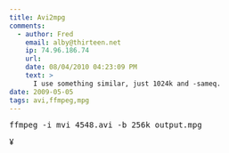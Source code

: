 ```yaml
---
title: Avi2mpg
comments:
  - author: Fred
    email: alby@thirteen.net
    ip: 74.96.186.74
    url:
    date: 08/04/2010 04:23:09 PM
    text: >
      I use something similar, just 1024k and -sameq.
date: 2009-05-05
tags: avi,ffmpeg,mpg
---
```

<pre class="sh_sh">
ffmpeg -i mvi_4548.avi -b 256k output.mpg
</pre>

¥

